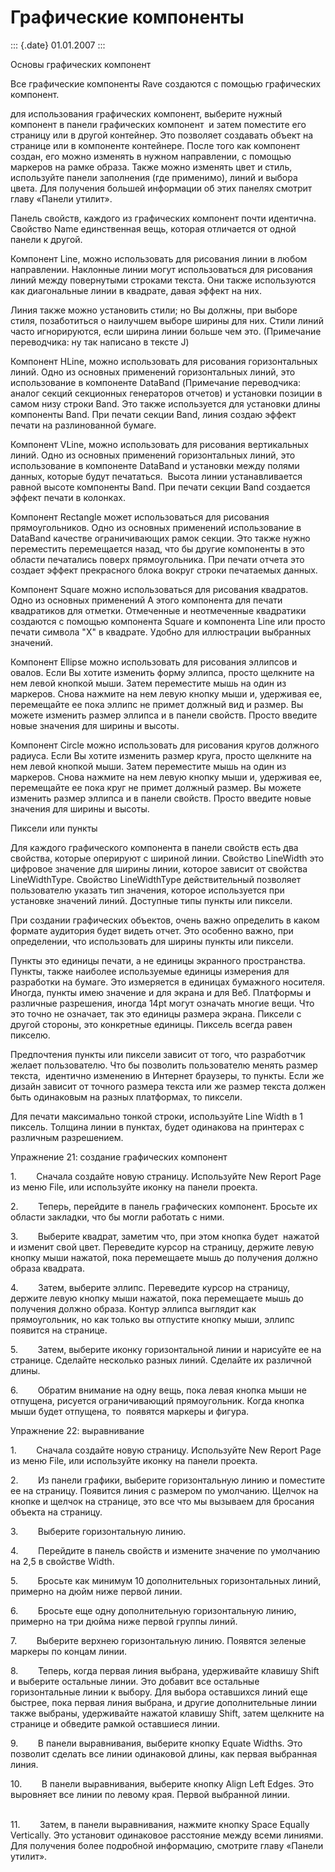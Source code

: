 Графические компоненты
======================

::: {.date}
01.01.2007
:::

Основы графических компонент

Все графические компоненты Rave создаются с помощью графических
компонент.

для использования графических компонент, выберите нужный компонент в
панели графических компонент  и затем поместите его страницу или в
другой контейнер. Это позволяет создавать объект на странице или в
компоненте контейнере. После того как компонент создан, его можно
изменять в нужном направлении, с помощью маркеров на рамке образа. Также
можно изменять цвет и стиль, используйте панели заполнения (где
применимо), линий и выбора цвета. Для получения большей информации об
этих панелях смотрит главу «Панели утилит».

Панель свойств, каждого из графических компонент почти идентична.
Свойство Name единственная вещь, которая отличается от одной панели к
другой.

Компонент Line, можно использовать для рисования линии в любом
направлении. Наклонные линии могут использоваться для рисования линий
между повернутыми строками текста. Они также используются как
диагональные линии в квадрате, давая эффект на них.

Линия также можно установить стили; но Вы должны, при выборе стиля,
позаботиться о наилучшем выборе ширины для них. Стили линий часто
игнорируются, если ширина линии больше чем это. (Примечание переводчика:
ну так написано в тексте J)

Компонент HLine, можно использовать для рисования горизонтальных линий.
Одно из основных применений горизонтальных линий, это использование в
компоненте DataBand (Примечание переводчика: аналог секций секционных
генераторов отчетов) и установки позиции в самом низу строки Band. Это
также используется для установки длины компоненты Band. При печати
секции Band, линия создаю эффект печати на разлинованной бумаге.

Компонент VLine, можно использовать для рисования вертикальных линий.
Одно из основных применений горизонтальных линий, это использование в
компоненте DataBand и установки между полями данных, которые будут
печататься.  Высота линии устанавливается равной высоте компоненты Band.
При печати секции Band создается эффект печати в колонках.

Компонент Rectangle может использоваться для рисования прямоугольников.
Одно из основных применений использование в DataBand качестве
ограничивающих рамок секции. Это также нужно переместить перемещается
назад, что бы другие компоненты в это области печатались поверх
прямоугольника. При печати отчета это создает эффект прекрасного блока
вокруг строки печатаемых данных.

Компонент Square можно использоваться для рисования квадратов. Одно из
основных применений A этого компонента для печати квадратиков для
отметки. Отмеченные и неотмеченные квадратики создаются с помощью
компонента Square и компонента Line или просто печати символа \"X\" в
квадрате. Удобно для иллюстрации выбранных значений.

Компонент Ellipse можно использовать для рисования эллипсов и овалов.
Если Вы хотите изменить форму эллипса, просто щелкните на нем левой
кнопкой мыши. Затем переместите мышь на один из маркеров. Снова нажмите
на нем левую кнопку мыши и, удерживая ее, перемещайте ее пока эллипс не
примет должный вид и размер. Вы можете изменить размер эллипса и в
панели свойств. Просто введите новые значения для ширины и высоты.

Компонент Circle можно использовать для рисования кругов должного
радиуса. Если Вы хотите изменить размер круга, просто щелкните на нем
левой кнопкой мыши. Затем переместите мышь на один из маркеров. Снова
нажмите на нем левую кнопку мыши и, удерживая ее, перемещайте ее пока
круг не примет должный размер. Вы можете изменить размер эллипса и в
панели свойств. Просто введите новые значения для ширины и высоты.

Пиксели или пункты

Для каждого графического компонента в панели свойств есть два свойства,
которые оперируют с шириной линии. Свойство LineWidth это цифровое
значение для ширины линии, которое зависит от свойства LineWidthType.
Свойство LineWidthType действительный позволяет пользователю указать тип
значения, которое используется при установке значений линий. Доступные
типы пункты или пиксели.

При создании графических объектов, очень важно определить в каком
формате аудитория будет видеть отчет. Это особенно важно, при
определении, что использовать для ширины пункты или пиксели.

Пункты это единицы печати, а не единицы экранного пространства. Пункты,
также наиболее используемые единицы измерения для разработки на бумаге.
Это измеряется в единицах бумажного носителя. Иногда, пункты имею
значение и для экрана и для Веб. Платформы и различные разрешения,
иногда 14pt могут означать многие вещи. Что это точно не означает, так
это единицы размера экрана. Пиксели с другой стороны, это конкретные
единицы. Пиксель всегда равен пикселю.

Предпочтения пункты или пиксели зависит от того, что разработчик желает
пользователю. Что бы позволить пользователю менять размер текста, 
идентично изменению в Интернет браузеры, то пункты. Если же дизайн
зависит от точного размера текста или же размер текста должен быть
одинаковым на разных платформах, то пиксели.

Для печати максимально тонкой строки, используйте Line Width в 1
пиксель. Толщина линии в пунктах, будет одинакова на принтерах с
различным разрешением.

Упражнение 21: создание графических компонент

1\.        Сначала создайте новую страницу. Используйте New Report Page
из меню File, или используйте иконку на панели проекта.        

2\.        Теперь, перейдите в панель графических компонент. Бросьте их
области закладки, что бы могли работать с ними.        

3\.        Выберите квадрат, заметим что, при этом кнопка будет  нажатой
и изменит свой цвет. Переведите курсор на страницу, держите левую кнопку
мыши нажатой, пока перемещаете мышь до получения должно образа квадрата.
               

4\.        Затем, выберите эллипс. Переведите курсор на страницу, держите
левую кнопку мыши нажатой, пока перемещаете мышь до получения должно
образа. Контур эллипса выглядит как прямоугольник, но как только вы
отпустите кнопку мыши, эллипс появится на странице.                

5\.        Затем, выберите иконку горизонтальной линии и нарисуйте ее на
странице. Сделайте несколько разных линий. Сделайте их различной длины.
               

6\.        Обратим внимание на одну вещь, пока левая кнопка мыши не
отпущена, рисуется ограничивающий прямоугольник. Когда кнопка мыши будет
отпущена, то  появятся маркеры и фигура.        

Упражнение 22: выравнивание

1\.        Сначала создайте новую страницу. Используйте New Report Page
из меню File, или используйте иконку на панели проекта.        

2\.        Из панели графики, выберите горизонтальную линию и поместите
ее на страницу. Появится линия с размером по умолчанию. Щелчок на кнопке
и щелчок на странице, это все что мы вызываем для бросания объекта на
страницу.        

3\.        Выберите горизонтальную линию.                

4\.        Перейдите в панель свойств и измените значение по умолчанию на
2,5 в свойстве Width.        

5\.        Бросьте как минимум 10 дополнительных горизонтальных линий,
примерно на дюйм ниже первой линии.                

6\.        Бросьте еще одну дополнительную горизонтальную линию, примерно
на три дюйма ниже первой группы линий.        

7\.        Выберите верхнею горизонтальную линию. Появятся зеленые
маркеры по концам линии.        

8\.        Теперь, когда первая линия выбрана, удерживайте клавишу Shift
и выберите остальные линии. Это добавит все остальные горизонтальные
линии к выбору. Для выбора оставшихся линий еще быстрее, пока первая
линия выбрана, и другие дополнительные линии также выбраны, удерживайте
нажатой клавишу Shift, затем щелкните на странице и обведите рамкой
оставшиеся линии.                

9\.        В панели выравнивания, выберите кнопку Equate Widths. Это
позволит сделать все линии одинаковой длины, как первая выбранная линия.
               

10\.        В панели выравнивания, выберите кнопку Align Left Edges. Это
выровняет все линии по левому края. Первой выбранной линии.            
   

11\.        Затем, в панели выравнивания, нажмите кнопку Space Equally
Vertically. Это установит одинаковое расстояние между всеми линиями. Для
получения более подробной информацию, смотрите главу «Панели утилит».  
             
